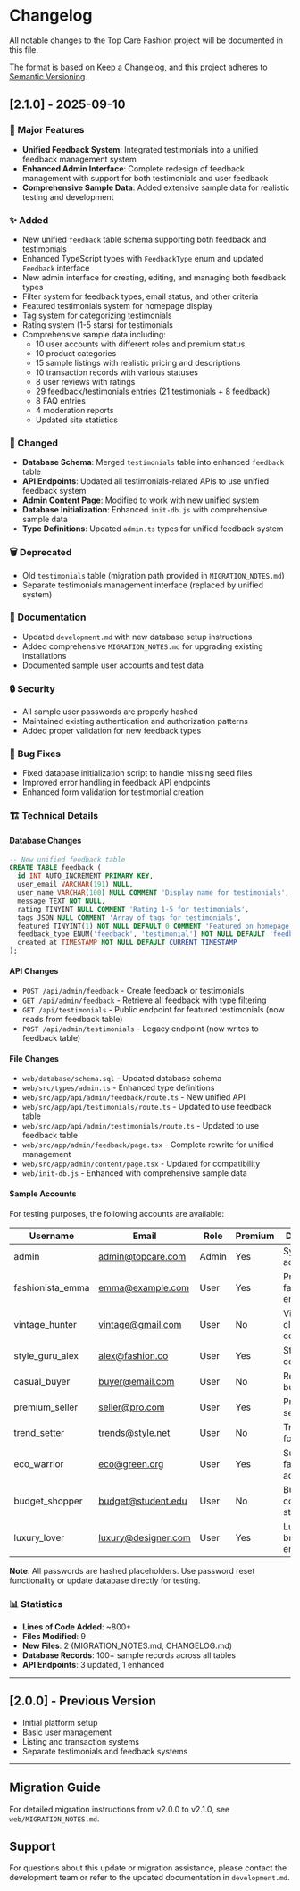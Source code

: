 # Changelog

All notable changes to the Top Care Fashion project will be documented in this file.

The format is based on [Keep a Changelog](https://keepachangelog.com/en/1.0.0/),
and this project adheres to [Semantic Versioning](https://semver.org/spec/v2.0.0.html).

## [2.1.0] - 2025-09-10

### 🚀 Major Features
- **Unified Feedback System**: Integrated testimonials into a unified feedback management system
- **Enhanced Admin Interface**: Complete redesign of feedback management with support for both testimonials and user feedback
- **Comprehensive Sample Data**: Added extensive sample data for realistic testing and development

### ✨ Added
- New unified `feedback` table schema supporting both feedback and testimonials
- Enhanced TypeScript types with `FeedbackType` enum and updated `Feedback` interface
- New admin interface for creating, editing, and managing both feedback types
- Filter system for feedback types, email status, and other criteria
- Featured testimonials system for homepage display
- Tag system for categorizing testimonials
- Rating system (1-5 stars) for testimonials
- Comprehensive sample data including:
  - 10 user accounts with different roles and premium status
  - 10 product categories
  - 15 sample listings with realistic pricing and descriptions
  - 10 transaction records with various statuses
  - 8 user reviews with ratings
  - 29 feedback/testimonials entries (21 testimonials + 8 feedback)
  - 8 FAQ entries
  - 4 moderation reports
  - Updated site statistics

### 🔧 Changed
- **Database Schema**: Merged `testimonials` table into enhanced `feedback` table
- **API Endpoints**: Updated all testimonials-related APIs to use unified feedback system
- **Admin Content Page**: Modified to work with new unified system
- **Database Initialization**: Enhanced `init-db.js` with comprehensive sample data
- **Type Definitions**: Updated `admin.ts` types for unified feedback system

### 🗑️ Deprecated
- Old `testimonials` table (migration path provided in `MIGRATION_NOTES.md`)
- Separate testimonials management interface (replaced by unified system)

### 📝 Documentation
- Updated `development.md` with new database setup instructions
- Added comprehensive `MIGRATION_NOTES.md` for upgrading existing installations
- Documented sample user accounts and test data

### 🔒 Security
- All sample user passwords are properly hashed
- Maintained existing authentication and authorization patterns
- Added proper validation for new feedback types

### 🐛 Bug Fixes
- Fixed database initialization script to handle missing seed files
- Improved error handling in feedback API endpoints
- Enhanced form validation for testimonial creation

### 🏗️ Technical Details

#### Database Changes
```sql
-- New unified feedback table
CREATE TABLE feedback (
  id INT AUTO_INCREMENT PRIMARY KEY,
  user_email VARCHAR(191) NULL,
  user_name VARCHAR(100) NULL COMMENT 'Display name for testimonials',
  message TEXT NOT NULL,
  rating TINYINT NULL COMMENT 'Rating 1-5 for testimonials',
  tags JSON NULL COMMENT 'Array of tags for testimonials',
  featured TINYINT(1) NOT NULL DEFAULT 0 COMMENT 'Featured on homepage',
  feedback_type ENUM('feedback', 'testimonial') NOT NULL DEFAULT 'feedback',
  created_at TIMESTAMP NOT NULL DEFAULT CURRENT_TIMESTAMP
);
```

#### API Changes
- `POST /api/admin/feedback` - Create feedback or testimonials
- `GET /api/admin/feedback` - Retrieve all feedback with type filtering
- `GET /api/testimonials` - Public endpoint for featured testimonials (now reads from feedback table)
- `POST /api/admin/testimonials` - Legacy endpoint (now writes to feedback table)

#### File Changes
- `web/database/schema.sql` - Updated database schema
- `web/src/types/admin.ts` - Enhanced type definitions
- `web/src/app/api/admin/feedback/route.ts` - New unified API
- `web/src/app/api/testimonials/route.ts` - Updated to use feedback table
- `web/src/app/api/admin/testimonials/route.ts` - Updated to use feedback table
- `web/src/app/admin/feedback/page.tsx` - Complete rewrite for unified management
- `web/src/app/admin/content/page.tsx` - Updated for compatibility
- `web/init-db.js` - Enhanced with comprehensive sample data

#### Sample Accounts
For testing purposes, the following accounts are available:

| Username | Email | Role | Premium | Description |
|----------|-------|------|---------|-------------|
| admin | admin@topcare.com | Admin | Yes | System administrator |
| fashionista_emma | emma@example.com | User | Yes | Premium fashion enthusiast |
| vintage_hunter | vintage@gmail.com | User | No | Vintage clothing collector |
| style_guru_alex | alex@fashion.co | User | Yes | Style consultant |
| casual_buyer | buyer@email.com | User | No | Regular buyer |
| premium_seller | seller@pro.com | User | Yes | Professional seller |
| trend_setter | trends@style.net | User | No | Trend follower |
| eco_warrior | eco@green.org | User | Yes | Sustainable fashion advocate |
| budget_shopper | budget@student.edu | User | No | Budget-conscious student |
| luxury_lover | luxury@designer.com | User | Yes | Luxury brand enthusiast |

**Note**: All passwords are hashed placeholders. Use password reset functionality or update database directly for testing.

### 📊 Statistics
- **Lines of Code Added**: ~800+
- **Files Modified**: 9
- **New Files**: 2 (MIGRATION_NOTES.md, CHANGELOG.md)
- **Database Records**: 100+ sample records across all tables
- **API Endpoints**: 3 updated, 1 enhanced

---

## [2.0.0] - Previous Version
- Initial platform setup
- Basic user management
- Listing and transaction systems
- Separate testimonials and feedback systems

---

## Migration Guide

For detailed migration instructions from v2.0.0 to v2.1.0, see `web/MIGRATION_NOTES.md`.

## Support

For questions about this update or migration assistance, please contact the development team or refer to the updated documentation in `development.md`.
